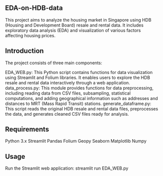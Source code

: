 ## EDA-on-HDB-data
This project aims to analyze the housing market in Singapore using HDB (Housing and Development Board) resale and rental data. It includes exploratory data analysis (EDA) and visualization of various factors affecting housing prices.

## Introduction
The project consists of three main components:

EDA_WEB.py: This Python script contains functions for data visualization using Streamlit and Folium libraries. It enables users to explore the HDB resale and rental data interactively through a web application.
data_process.py: This module provides functions for data preprocessing, including reading data from CSV files, subsampling, statistical computations, and adding geographical information such as addresses and distances to MRT (Mass Rapid Transit) stations.
generate_dataframe.py: This script reads the original HDB resale and rental data files, preprocesses the data, and generates cleaned CSV files ready for analysis.

## Requirements
Python 3.x
Streamlit
Pandas
Folium
Geopy
Seaborn
Matplotlib
Numpy

## Usage
Run the Streamlit web application:
streamlit run EDA_WEB.py
